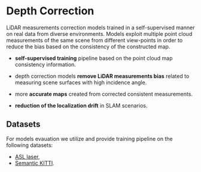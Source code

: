 # Depth Correction

LiDAR measurements correction models trained in a self-supervised manner on real data from diverse environments.
Models exploit multiple point cloud measurements of the same scene from different view-points in
order to reduce the bias based on the consistency of the constructed map.

- **self-supervised training** pipeline based on the point cloud map consistency information.

- depth correction models **remove LiDAR measurements bias** related to measuring
scene surfaces with high incidence angle.

- more **accurate maps** created from corrected consistent measurements.

- **reduction of the localization drift** in SLAM scenarios.


## Datasets

For models evauation we utilize and provide training pipeline on the following datasets:

- [ASL laser](https://projects.asl.ethz.ch/datasets/doku.php?id=laserregistration:laserregistration),
- [Semantic KITTI](http://www.semantic-kitti.org/dataset.html).


<!-- ## Installation

Please, follow the installation instructions, provided in [docs/install.md]() -->
